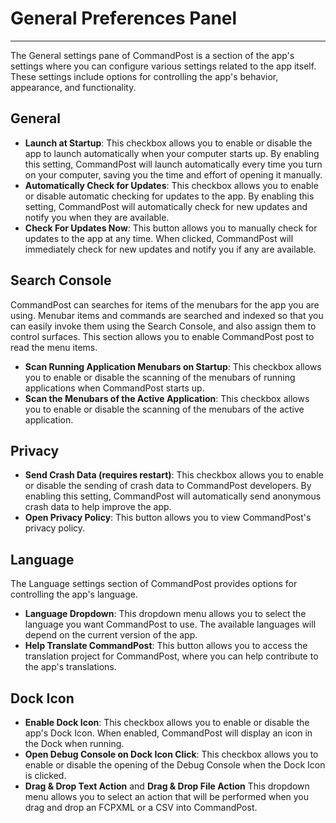 # General Preferences Panel
---

The General settings pane of CommandPost is a section of the app's settings where you can configure various settings related to the app itself. These settings include options for controlling the app's behavior, appearance, and functionality. 

## General
- **Launch at Startup**: This checkbox allows you to enable or disable the app to launch automatically when your computer starts up. By enabling this setting, CommandPost will launch automatically every time you turn on your computer, saving you the time and effort of opening it manually.
- **Automatically Check for Updates**: This checkbox allows you to enable or disable automatic checking for updates to the app. By enabling this setting, CommandPost will automatically check for new updates and notify you when they are available.
- **Check For Updates Now**: This button allows you to manually check for updates to the app at any time. When clicked, CommandPost will immediately check for new updates and notify you if any are available.

## Search Console
CommandPost can searches for items of the menubars for the app you are using. Menubar items and commands are searched and indexed so that you can easily invoke them using the Search Console, and also assign them to control surfaces. This section allows you to enable CommandPost post to read the menu items.
- **Scan Running Application Menubars on Startup**: This checkbox allows you to enable or disable the scanning of the menubars of running applications when CommandPost starts up.
- **Scan the Menubars of the Active Application**: This checkbox allows you to enable or disable the scanning of the menubars of the active application.

## Privacy
- **Send Crash Data (requires restart)**: This checkbox allows you to enable or disable the sending of crash data to CommandPost developers. By enabling this setting, CommandPost will automatically send anonymous crash data to help improve the app.
- **Open Privacy Policy**: This button allows you to view CommandPost's privacy policy.

## Language
The Language settings section of CommandPost provides options for controlling the app's language.
- **Language Dropdown**: This dropdown menu allows you to select the language you want CommandPost to use. The available languages will depend on the current version of the app.
- **Help Translate CommandPost**: This button allows you to access the translation project for CommandPost, where you can help contribute to the app's translations.

## Dock Icon
- **Enable Dock Icon**: This checkbox allows you to enable or disable the app's Dock Icon. When enabled, CommandPost will display an icon in the Dock when running.
- **Open Debug Console on Dock Icon Click**: This checkbox allows you to enable or disable the opening of the Debug Console when the Dock Icon is clicked.
- **Drag & Drop Text Action** and **Drag & Drop File Action** This dropdown menu allows you to select an action that will be performed when you drag and drop an FCPXML or a CSV into CommandPost.

